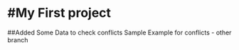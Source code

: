 #My First project
========================================
##Added Some Data to check conflicts
Sample Example for conflicts - other branch